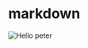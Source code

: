 # markdown
![Hello peter](https://www.shutterstock.com/image-photo/mountains-under-mist-morning-amazing-nature-1725825019 )
